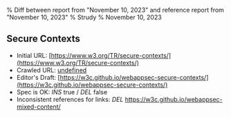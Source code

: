 % Diff between report from "November 10, 2023" and reference report from "November 10, 2023"
% Strudy
% November 10, 2023

## Secure Contexts

- Initial URL: [https://www.w3.org/TR/secure-contexts/](https://www.w3.org/TR/secure-contexts/)
- Crawled URL: [undefined](undefined)
- Editor's Draft: [https://w3c.github.io/webappsec-secure-contexts/](https://w3c.github.io/webappsec-secure-contexts/)
- Spec is OK: *INS* true / *DEL* false
- Inconsistent references for links: *DEL* https://w3c.github.io/webappsec-mixed-content/



